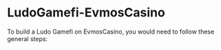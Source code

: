 # LudoGamefi-EvmosCasino
To build a Ludo Gamefi on EvmosCasino, you would need to follow these general steps:

